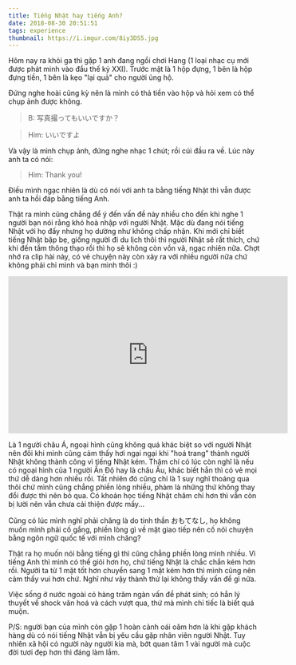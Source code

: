 ```yaml
---
title: Tiếng Nhật hay tiếng Anh?
date: 2018-08-30 20:51:51
tags: experience
thumbnail: https://i.imgur.com/8iy3DS5.jpg
---
```


Hôm nay ra khỏi ga thì gặp 1 anh đang ngồi chơi Hang (1 loại nhạc cụ mới được phát minh vào đầu thế kỷ XXI). Trước mặt là 1 hộp đựng, 1 bên là hộp đựng tiền, 1 bên là kẹo "lại quả" cho người ủng hộ.

Đứng nghe hoài cũng kỳ nên là mình có thả tiền vào hộp và hỏi xem có thể chụp ảnh được không.

>B: 写真撮ってもいいですか？

>Him: いいですよ

Và vậy là mình chụp ảnh, đứng nghe nhạc 1 chút; rồi cúi đầu ra về. Lúc này anh ta có nói:

>Him: Thank you!

Điều mình ngạc nhiên là dù có nói với anh ta bằng tiếng Nhật thì vẫn được anh ta hồi đáp bằng tiếng Anh. 

<!-- more -->

Thật ra mình cũng chẳng để ý đến vấn đề này nhiều cho đến khi nghe 1 người bạn nói rằng khó hoà nhập với người Nhật. Mặc dù đang nói tiếng Nhật với họ đấy nhưng họ dường như không chấp nhận. Khi mới chỉ biết tiếng Nhật bập bẹ, giống người đi du lịch thôi thì người Nhật sẽ rất thích, chứ khi đến tầm thông thạo rồi thì họ sẽ không còn vồn vã, ngạc nhiên nữa. Chợt nhớ ra clip hài này, có vẻ chuyện này còn xảy ra với nhiều người nữa chứ không phải chỉ mình và bạn mình thôi :)

<iframe width="560" height="315" src="https://www.youtube.com/embed/oLt5qSm9U80" frameborder="0" allow="autoplay; encrypted-media" allowfullscreen></iframe>

Là 1 người châu Á, ngoại hình cũng không quá khác biệt so với người Nhật nên đôi khi mình cũng cảm thấy hơi ngại ngại khi "hoá trang" thành người Nhật không thành công vì tiếng Nhật kém. Thậm chí có lúc còn nghĩ là nếu có ngoại hình của 1 người Ấn Độ hay là châu Âu, khác biết hẳn thì có vẻ mọi thứ dễ dàng hơn nhiều rồi. Tất nhiên đó cũng chỉ là 1 suy nghĩ thoáng qua thôi chứ mình cũng chẳng phiền lòng nhiều, phàm là những thứ không thay đổi được thì nên bỏ qua. Có khoản học tiếng Nhật chăm chỉ hơn thì vẫn còn bị lười nên vẫn chưa cải thiện được mấy...

Cũng có lúc mình nghĩ phải chăng là do tinh thần おもてなし, họ không muốn mình phải cố gắng, phiền lòng gì về mặt giao tiếp nên cố nói chuyện bằng ngôn ngữ quốc tế với mình chăng?  

Thật ra họ muốn nói bằng tiếng gì thì cũng chẳng phiền lòng mình nhiều. Vì tiếng Anh thì mình có thể giỏi hơn họ, chứ tiếng Nhật là chắc chắn kém hơn rồi. Người ta từ 1 mặt tốt hơn chuyển sang 1 mặt kém hơn thì mình cũng nên cảm thấy vui hơn chứ. Nghĩ như vậy thành thử lại không thấy vấn đề gì nữa.

Việc sống ở nước ngoài có hàng trăm ngàn vấn đề phát sinh; có hẳn lý thuyết về shock văn hoá và cách vượt qua, thứ mà mình chỉ tiếc là biết quá muộn.

P/S: người bạn của mình còn gặp 1 hoàn cảnh oái oăm hơn là khi gặp khách hàng dù có nói tiếng Nhật vẫn bị yêu cầu gặp nhân viên người Nhật. Tuy nhiên xã hội có người này người kia mà, bớt quan tâm 1 vài người mà cuộc đời tươi đẹp hơn thì đáng làm lắm.

